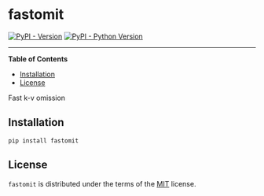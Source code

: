 # fastomit

[![PyPI - Version](https://img.shields.io/pypi/v/fastomit.svg)](https://pypi.org/project/fastomit)
[![PyPI - Python Version](https://img.shields.io/pypi/pyversions/fastomit.svg)](https://pypi.org/project/fastomit)

---

**Table of Contents**

- [Installation](#installation)
- [License](#license)

Fast k-v omission

## Installation

```console
pip install fastomit
```

## License

`fastomit` is distributed under the terms of the [MIT](https://spdx.org/licenses/MIT.html) license.
